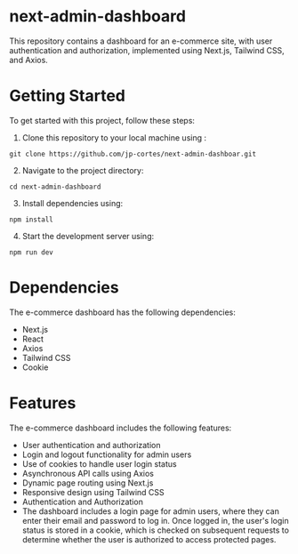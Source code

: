 # next-admin-dashboard
This repository contains a dashboard for an e-commerce site, with user authentication and authorization, implemented using Next.js, Tailwind CSS, and Axios.

# Getting Started
To get started with this project, follow these steps:

1. Clone this repository to your local machine using :
 ```
git clone https://github.com/jp-cortes/next-admin-dashboar.git
```
2. Navigate to the project directory:
```
cd next-admin-dashboard
```
3. Install dependencies using:
 ```
npm install
```
4. Start the development server using:
```
npm run dev
```

# Dependencies
The e-commerce dashboard has the following dependencies:

* Next.js
* React
* Axios
* Tailwind CSS
* Cookie

# Features
The e-commerce dashboard includes the following features:

* User authentication and authorization
* Login and logout functionality for admin users
* Use of cookies to handle user login status
* Asynchronous API calls using Axios
* Dynamic page routing using Next.js
* Responsive design using Tailwind CSS
* Authentication and Authorization
* The dashboard includes a login page for admin users, where they can enter their email and password to log in. Once logged in, the user's login status is stored in a cookie, which is checked on subsequent requests to determine whether the user is authorized to access protected pages.

